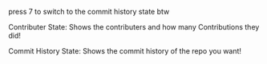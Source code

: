 press 7 to switch to the commit history state btw

Contributer State: Shows the contributers and how many Contributions they did!

Commit History State: Shows the commit history of the repo you want!